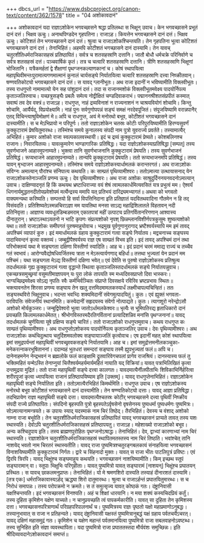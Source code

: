 +++
dbcs_url = "https://www.dsbcproject.org/canon-text/content/362/1578"
title = "04 अशोकावदानं"

+++
अशोकावदानं
यदा राज्ञाऽशोकेन भगवच्छासने श्रद्धा प्रतिलब्धा स भिक्षून् उवाच। केन भगवच्छासने प्रभूतं दानं दत्तं। भिक्षव ऊचुः। अनाथपिण्डदेन गृहपतिना। राजाऽह। कियत्तेन भगवच्छासने दानं दत्तं। भिक्षव ऊचुः। कोटिशतं तेन भगवच्छासने दानं दत्तं। श्रुत्वा च राजाऽशोकश्चिन्तयति। तेन गृहपतिना भूत्वा कोटिशतं भगवच्छासने दानं दत्तं। तेनाभिहितं। अहमपि कोटीशतं भगच्छासने दानं दास्यामि।
तेन यावच् चतुरशीतिधर्मराजिकासहस्रं प्रतिष्ठापितं। सर्वत्र च शतसहस्राणि दत्तानि। जातौ बोधौ धर्मचक्रे परिनिर्वाणे च सर्वत्र शतसहस्रं दत्तं। पञ्चवार्षिकं कृतं। तत्र च चत्वारि शतसहस्राणि दत्तानि। त्रीणि शतसहस्राणि भिक्षूणां भोजितानि। यत्रैकमर्हतां द्वे शैक्षाणां पृथग्‍जनकल्याणकानां च। कोषं स्थापयित्वा महापृथिवीमन्तःपुरामात्यगणमात्मानं कुनालं चार्यसङ्घे निर्यातयित्वा चत्वारि शतसहस्राणि दत्त्वा निष्क्रीतवान्। षण्णवतिकोट्यो भगवच्छासने दानं दत्तं। स यावद् ग्लानीभूतः। अथ राजा इदानीं न भविष्यामीति विक्लवीभूतः।
तस्य राधगुप्तो नामामात्यो येन सह पांशुदानं दत्तं। तदा स राजानमशोकं विक्लवीभूतमवेक्ष्य पादयोर्निपत्य कृताञ्जलिरुवाच।
यच्छत्रुसङ्घैः प्रबलैः समेत्य
नोद्वीक्षितं चण्डदिवाकराभं। 
पद्माननश्रीशतसंप्रपीतं 
कस्मात् सवाष्पं तव देव वक्त्रं॥
राजाऽह। राधगुप्त, नाहं द्रव्यविनाशं न राज्यनाशनं न चाश्रयवियोगं शोचामि। किन्तु शोचामि, आर्यैर्यद्, विप्रयोक्ष्यामि।
नाहं पुनः सर्वगुणोपपन्नं 
सङ्घं समक्षं नरदेवपूजितं। 
संपूजयिष्यामि वरान्नपानैर्
एतद् विचिन्त्याश्रुविमोक्षणं मे॥
अपि च राधगुप्त, अयं मे मनोरथो बभूव, कोटीशतं भगवच्छासने दानं दास्यामीति। स च मेऽभिप्रायो न परिपूर्णः।
ततो राज्ञाऽशोकेन चतस्रः कोटीः परिपुरयिष्यामीति हिरण्यसुवर्णं कुक्कुटारामं प्रेषयितुमारब्धः।
तस्मिंश्च समये कुनालस्य संपदी नाम पुत्रो युवराज्ये प्रवर्तते। तस्यामात्यैर् अभिहितं। कुमार अशोको राजा स्वल्पकालवस्थायी। इदं च द्रव्यं कुक्कुटारामं प्रेष्यते। कोशबलिनश्च राजानः। निवारयितव्यः।
यावत्कुमारेण भाण्डागारिकः प्रतिषिद्धः। यदा राज्ञोऽशोकस्याप्रतिषिद्धा [सम्पत्] तस्य सुवर्णभाजने आहारमुपनाम्यते। भुक्त्वा तानि सुवर्णभाजनानि कुक्कुटारामं प्रेषयति।
तस्य सुवर्णभाजनं प्रतिषिद्धं। रूप्यभाजने आहारमुपनाम्यते। तान्यपि कुक्कुटारामं प्रेषयति। ततो रूप्यभाजनमपि प्रतिषिद्धं। तस्य यावन् मृभ्दाजन आहारमुपनाम्यते।
तस्मिंश्च समये राज्ञोऽशोकस्यार्धामलकं करान्तरगतं। अथ राजाऽशोकः संविग्नः अमात्यान् पौरांश्च संनिपात्य कथयति। कः साम्प्रतं पृथिव्यामीश्वरः।
ततोऽमात्या उत्थायासनाद् येन राजाऽशोकस्तेनाञ्जलिं प्रणम्य ऊचुः। देव पृथिव्यामीश्वरः। अथ राजा अशोकः साश्रुदुर्दिननयनवदनोऽमात्यान् उवाच।
दाक्षिण्यादनृतं हि किं कथयथ भ्रष्टाधिराज्या वयं 
शेषं त्वामलकार्धमित्यवसितं यत्र प्रभुत्वं मम। 
ऐश्वर्यं धिगनार्यमुद्धतनदीतोयप्रवेशोपमं 
मर्त्येन्द्रस्य ममापि यत् प्रतिभयं दारिद्र्यमभ्यागतं॥
अथवा को भगवतो वाक्यमन्यथा करिष्यति। सम्पत्तयो हि सर्वा विपत्तिनिदाना इति प्रतिज्ञातं यदवितथवादिना गौतमेन न हि तद् विसंवदति। प्रतिशिष्यतेऽस्मन्नचिराऽज्ञा मम यावतिथा मनसा साऽद्य महाद्रिशिलातले विहतावन् नदी प्रतिनिवृत्ता।
आज्ञाप्य व्यवधूतडिम्बडमराम् एकातपत्रां महीं 
उत्पाट्य प्रतिगर्वितानरिगणान् आश्वास्य दीनातुरान्। 
भ्रष्टाऽस्थाऽयतनो न भाटि कृपणः संप्रत्यशोको नृपश्
छिन्नम्लानविशीर्णपत्रकुसुमः शुष्यत्यशोको यथा॥
ततो राजाऽशोकः समीपगतं पुरुषमाहूयोवाच। भद्रमुख पूर्वगुणानुरागाद् भ्रष्टैश्वर्यस्यापि मम इमं तावद् अपश्चिमं व्यापारं कुरु। इदं ममार्धामलकं ग्रहाय कुक्कुटारामं गत्वा सङ्घे निर्यातय। मद्वचनाच्च सङ्घस्य पादाभिवन्दनं कृत्वा वक्तव्यं।
जम्बुद्वीपैश्वर्यस्य राज्ञ एष साम्प्रतं विभव इति। इदं तावद् अपश्चिमं दानं तथा परिभोक्तव्यं यथा मे सङ्घगता दक्षिणा विस्तीर्णा स्यादिति। आह च।
इदं प्रदानं चरमं ममाद्य 
राज्यं च तच्चैव गतं स्वभावं। 
आरोग्यवैद्योषधिवर्जितस्य 
त्राता न मेऽस्त्यार्यगणाद् बहिर्धा॥
तत्तथा भुज्यतां येन प्रदानं मम पश्चिमं। 
यथा सङ्घगता मेऽद्य विस्तीर्णा दक्षिणा भवेत्॥
एवं देवेति स पुरुषो राज्ञोऽशोकस्य प्रतिश्रुत्य तदर्धामलकं गृह्य कुक्कुटारामं गत्वा वृद्धान्ते स्थित्वा कृताञ्जलिस्तदर्धामलकं सङ्घे निर्यातयन्नुवाच।
एकच्छत्रसमुच्छ्रयां वसुमतीमाज्ञापयन् यः पुरा 
लोकं तापयति स्म मध्यदिवसप्राप्तो दिवा भास्करः। 
भाग्यच्छिद्रमवेक्ष्य सोऽद्य नृपतिः स्वैः कर्मभिर्वञ्चितः
संप्राप्ते दिवसक्षये रविरिव भ्रष्टप्रभावः स्थितः॥
भक्त्यावनतेन शिरसा प्रणम्य सङ्घाय तेन खलु दत्तमिदमामलकस्यार्धं लक्ष्मीचापल्यचिन्हितं। ततः सङ्घस्थविरो भिक्षूनुवाच। भदन्ता भवभ्दिः शक्यमिदानीं संवेगमुत्पादयितुं। कुतः। एवं ह्युक्तं भगवता-परविपत्तिः संवेजनीयं स्थानमिति। कस्येदानीं सहृदयस्य संवेगो नोत्पाद्यते। कुतः।
त्यागशूरो नरेन्द्रोऽसौ अशोको मोर्यकुञ्जरः। 
जन्बुद्विपेश्वरो भूत्वा जातोऽर्धामलकेश्वरः॥
भृत्यैः स भूमिपतिरद्य हृताधिकारो 
दानं प्रयच्छति किलामलकार्धमेतत्।
श्रीभोगविस्तरमदैरतिगर्वितानां 
प्रत्यादिशन्निव मनांसि पृथग्‍जनानां॥
यावद् तदर्धामलकं चुर्णयित्वा यूषे प्रक्षिप्य सङ्घे चारितं। 
ततो राजाऽशोको राधगुप्तमुवाच। कथय राधगुप्त कः साम्प्रतं पृथिव्यामीश्वरः।
अथ राधगुप्तोऽशोकस्य पादयोर्निपत्य कृताञ्जलिर् उवाच। देवः पृथिव्यामीश्वरः। 
अथ राजाऽशोकः कथंचिदुत्थाय चतुर्दिशमवलोक्य सङ्घायाञ्जलिं कृत्वोवाच।
एष इदानीं महत् कोशं स्थापयित्वा इमां समुद्रपर्यन्तां महापृथिवीं भगवच्छ्रावकसङ्घे निर्यातयामि।
आह च। 
इमां समुद्रोत्तमनीलकञ्चुका-
मनेकरत्नाकरभूषिताननां। 
ददाम्यहं भुतधरां समन्दरां 
सङ्घाय तस्मै ह्युपभुज्यतां फलं॥
अपि च। 
दानेनाहमनेन नेन्द्रभवनं न ब्रह्मलोके फलं 
काङ्क्षामि द्रुतवारिवेगचपलां प्रागेव राजश्रियं। 
दानस्यास्य फलं तु भक्तिमहितं यन्मेऽस्ति तेनाप्नुयां 
चित्तैश्वर्यमहर्यमार्यमहितं नायाति यद् विक्रियां॥
यावत् पत्राभिलिखितं कृत्वा दन्तमुद्रया मुद्रितं। ततो राजा महापृथिवीं सङ्घे दत्त्वा कालगतः। यावदमात्यैर्नीलपीताभिः शिविकाभिर्निर्हरित्वा शरीरपूजां कृत्वा ध्मापयित्वा राजानं प्रतिष्ठापयिष्याम इति [उक्तम्]। यावद् राधगुप्तेनाभिहितं। राज्ञाऽशोकेन महापृथिवी सङ्घे निर्यातिता इति। ततोऽमात्यैरभिहितं किमर्थमिति।
राधगुप्त उवाच। एष राज्ञोऽशोकस्य मनोरथो बभूव कोटीशतं भगवच्छासने दानं दास्यामीति। तेन षण्ण्वतिकोट्यो दत्ताः। यावद् आज्ञा प्रतिषिद्धा। तदभिप्रायेण राज्ञा महापृथिवी सङ्घे दत्ता।
यावदमात्यैश्चतस्रः कोटीर् भगवच्छासने दत्त्वा पृथिवीं निष्क्रीय संपदी राज्ये प्रतिष्ठापितः।
संपदिनो बृहस्पति पुत्रो बृहस्पतेऽर्वृषसेनो वृषसेनस्य पुष्यधर्मा पुष्यधर्मणः पुष्यमित्रः। सोऽमात्यानामन्त्रयते। क उपायः स्याद् यदस्माकं नाम चिरं तिष्ठेद्।
तैरभिहितं। देवस्य च वंशाद् अशोको नाम्ना राजा बभूवेति। तेन चतुरशीतिधर्मराजिकासहस्रं प्रतिष्ठापितं यावद् भगवच्छासनं प्राप्यते तावत् तस्य यशः स्थास्यति। देवोऽपि चतुरशीतिधर्मराजिकासहस्रं प्रतिष्ठापयतु।
राजाऽह। महेशाख्यो राजाऽशोको बभूव। अन्यः कश्चिदुपाय इति। तस्य ब्राह्मणपुरोहितः पृथग्‍जनोऽश्राद्धः। तेनाभिहितं। देव, द्वाभ्यां कारणाभ्यां नाम चिरं स्थास्यति। राज्ञाशोकेन चतुरशीतिधर्मराजिकासहस्रं स्थापितमतस्तस्य नाम चिरं तिष्ठति। भवांश्चेत् तानि नाशयेद् भवतो नाम चिरतरं स्थास्यतीति।
यावद् राजा पुष्यमित्रश्चतुरङ्गबलकायं संनाहयित्वा भगवच्छासनं विनाशयिष्यामीति कुक्कुटारामं निर्गतः। द्वारे च सिंहनादो मुक्तः। यावत् स राजा भीतः पाटलिपुत्रं प्रविष्टः। एवं द्विरपि त्रिरपि। यावद् भिक्षूंश्च सङ्घमाहूय कथयति। भगवच्छासनं नाशयिष्यामीति। किम् इच्छथ स्तूपं सङ्घारामान् वा। स्तूपाः भिक्षुभिः परिगृहीताः। यावत् पुष्यमित्रो यावत् सङ्घारामं [नाशयन्] भिक्षूंश्च प्रघातयन् प्रस्थितः।
स यावच् छाकलमनुप्राप्तः। तेनाभिहितं। यो मे श्रमणशिरो दास्यति तस्याहं दीनारशतं दास्यामि। [तत्र एकः] धर्मराजिकावास्यऽर्हद् ऋद्ध्या शिरो दातुमारब्धः। श्रुत्वा च राजाऽर्हन्तं प्रघातयितुमारब्धः। स च निरोधं समापन्नः। तस्य परोपक्रमो न क्रमते। स तं समुत्सृज्य यावत् कोष्ठकं गतः।
दंष्ट्रानिवासी यक्षश्चिन्तयति। इदं भगवच्छासनं विनश्यति। अहं च शिक्षां धारयानि। न मया शक्यं कस्यचिदप्रियं कर्तुं। तस्य दुहिता कृमिशेन यक्षेण याच्यते। न चानुप्रयच्छति त्वं पापकर्मकारीति। यावत् सा दुहिता तेन कृमिशस्य दत्ता। भगवच्छासनपरित्राणार्थं परिग्रहपरिपालनार्थं च।
पुष्यमित्रस्य राज्ञः पृष्ठतो यक्षो महाप्रमाणोऽनुबद्धः। तस्यानुभावात् स राजा न प्रतिहन्यते। यावद् दंष्ट्रानिवासी यक्षस्तं पुष्यमित्रानुबद्धं यक्षं ग्रहाय पर्वतचर्येऽचरत्। यावद् दक्षिणं महासमुद्रं गतः। कृमिशेन च यक्षेण महान्तं पर्वतमानयित्वा पुष्यमित्रो राजा सबलवाहनोऽवष्टब्धः। तस्य सुनिहित इति संज्ञा व्यवस्थापिता। यदा पुष्यमित्रो राजा प्रघाततस्तदा मौर्यवंशः समुच्छिन्नः।
इति श्रीदिव्यावदानेऽशोकावदानं समाप्तं॥
